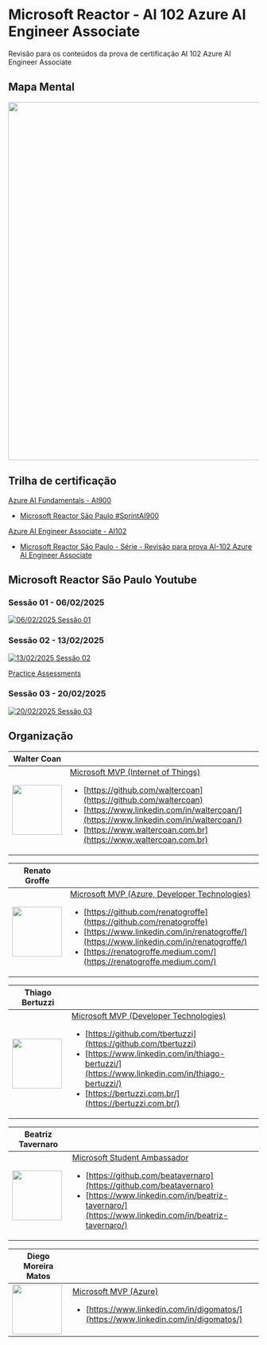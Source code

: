 # Microsoft Reactor - AI 102 Azure AI Engineer Associate

Revisão para os conteúdos da prova de certificação AI 102 Azure AI Engineer Associate

## Mapa Mental
<a href="https://waltercoan.github.io/reactor2025-ai102/html/ai102.html">
<img src="./html/ai102.png" width=720px></a>

## Trilha de certificação
[Azure AI Fundamentals - AI900](https://learn.microsoft.com/en-us/credentials/certifications/azure-ai-fundamentals/?wt.mc_id=AZ-MVP-5003638)
- [Microsoft Reactor São Paulo #SprintAI900](https://www.youtube.com/playlist?list=PLmsFUfdnGr3yOzzC9SkekDkjonqYoZRTw)
 
[Azure AI Engineer Associate - AI102](https://learn.microsoft.com/pt-br/credentials/certifications/azure-ai-engineer/?wt.mc_id=AZ-MVP-5003638)
- [Microsoft Reactor São Paulo - Série - Revisão para prova AI-102 Azure AI Engineer Associate](https://developer.microsoft.com/pt-br/reactor/series/S-1469/)

## Microsoft Reactor São Paulo Youtube
### Sessão 01 - 06/02/2025
[![06/02/2025 Sessão 01](https://img.youtube.com/vi/knD4kfxfZQw/0.jpg)](https://www.youtube.com/watch?v=knD4kfxfZQw)

### Sessão 02 - 13/02/2025
[![13/02/2025 Sessão 02](https://img.youtube.com/vi/CmX2wh1RXEU/0.jpg)](https://www.youtube.com/watch?v=CmX2wh1RXEU)

[Practice Assessments](https://learn.microsoft.com/en-us/credentials/certifications/practice-assessments-for-microsoft-certifications?wt.mc_id=AZ-MVP-5003638)

### Sessão 03 - 20/02/2025
[![20/02/2025 Sessão 03](https://img.youtube.com/vi/GmrwFxbU-mI/0.jpg)](https://www.youtube.com/watch?v=GmrwFxbU-mI)

## Organização

| Walter Coan |  |
| -------- | ------- |
| <img src="https://avatars.githubusercontent.com/u/7109985?v=4" width=100px>  | [Microsoft MVP (Internet of Things)](https://mvp.microsoft.com/pt-BR/MVP/profile/cc41c51c-7042-ea11-a812-000d3a8cc830) <ul><li>[https://github.com/waltercoan](https://github.com/waltercoan) </li><li> [https://www.linkedin.com/in/waltercoan/](https://www.linkedin.com/in/waltercoan/)</li><li> [https://www.waltercoan.com.br](https://www.waltercoan.com.br)</li> </ul>|

| Renato Groffe |  |
| -------- | ------- |
| <img src="https://avatars.githubusercontent.com/u/8309296?v=4" width=100px>  | [Microsoft MVP (Azure, Developer Technologies)](https://mvp.microsoft.com/pt-BR/MVP/profile/047e22a1-dd7e-e611-80f8-c4346badb51c) <ul><li> [https://github.com/renatogroffe](https://github.com/renatogroffe) </li><li> [https://www.linkedin.com/in/renatogroffe/](https://www.linkedin.com/in/renatogroffe/) </li><li> [https://renatogroffe.medium.com/](https://renatogroffe.medium.com/) </li></ul>|

| Thiago Bertuzzi |  |
| -------- | ------- |
| <img src="https://avatars.githubusercontent.com/u/22523732?v=4" width=100px>  | [Microsoft MVP (Developer Technologies)](https://mvp.microsoft.com/pt-BR/MVP/profile/a911f2a0-66c1-e811-816b-3863bb2e0320)<ul> <li> [https://github.com/tbertuzzi](https://github.com/tbertuzzi)</li> <li>[https://www.linkedin.com/in/thiago-bertuzzi/](https://www.linkedin.com/in/thiago-bertuzzi/)</li><li> [https://bertuzzi.com.br/](https://bertuzzi.com.br/) </li> </ul>|

| Beatriz Tavernaro |  |
| -------- | ------- |
| <img src="https://avatars.githubusercontent.com/u/94928593?v=4" width=100px>  | [Microsoft Student Ambassador](https://mvp.microsoft.com/pt-BR/studentambassadors/profile/5fe90cb3-bfb3-464f-99b3-87f705e7dc07) <ul> <li> [https://github.com/beatavernaro](https://github.com/beatavernaro) </li><li>[https://www.linkedin.com/in/beatriz-tavernaro/](https://www.linkedin.com/in/beatriz-tavernaro/)</li></ul>|

| Diego Moreira Matos |  |
| -------- | ------- |
| <img src="./img/diego.png" width=100px>  | [Microsoft MVP (Azure)](https://mvp.microsoft.com/pt-BR/MVP/profile/b0ea8e6d-65c9-e911-a99c-000d3a137063)  <ul><li>[https://www.linkedin.com/in/digomatos/](https://www.linkedin.com/in/digomatos/)</li></ul>|